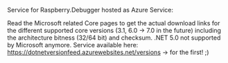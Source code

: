 Service for Raspberry.Debugger hosted as Azure Service:

Read the Microsoft related Core pages to get the actual download links for the different supported core versions (3.1, 6.0 -> 7.0 in the future) including the architecture bitness (32/64 bit) and checksum. .NET 5.0 not supported by Microsoft anymore.
Service available here: https://dotnetversionfeed.azurewebsites.net/versions -> for the first! ;)
